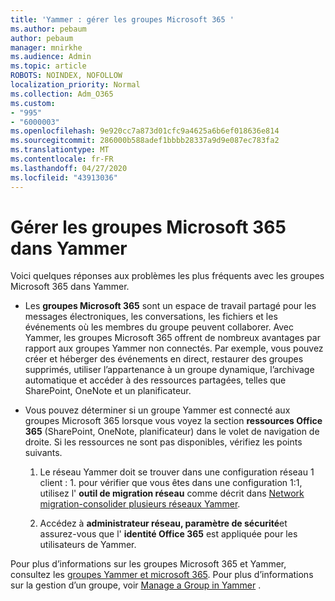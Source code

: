 ```yaml
---
title: 'Yammer : gérer les groupes Microsoft 365 '
ms.author: pebaum
author: pebaum
manager: mnirkhe
ms.audience: Admin
ms.topic: article
ROBOTS: NOINDEX, NOFOLLOW
localization_priority: Normal
ms.collection: Adm_O365
ms.custom:
- "995"
- "6000003"
ms.openlocfilehash: 9e920cc7a873d01cfc9a4625a6b6ef018636e814
ms.sourcegitcommit: 286000b588adef1bbbb28337a9d9e087ec783fa2
ms.translationtype: MT
ms.contentlocale: fr-FR
ms.lasthandoff: 04/27/2020
ms.locfileid: "43913036"
---
```

# <a name="manage-microsoft-365-groups-in-yammer"></a>Gérer les groupes Microsoft 365 dans Yammer

Voici quelques réponses aux problèmes les plus fréquents avec les groupes Microsoft 365 dans Yammer.

* Les **groupes Microsoft 365** sont un espace de travail partagé pour les messages électroniques, les conversations, les fichiers et les événements où les membres du groupe peuvent collaborer. Avec Yammer, les groupes Microsoft 365 offrent de nombreux avantages par rapport aux groupes Yammer non connectés. Par exemple, vous pouvez créer et héberger des événements en direct, restaurer des groupes supprimés, utiliser l’appartenance à un groupe dynamique, l’archivage automatique et accéder à des ressources partagées, telles que SharePoint, OneNote et un planificateur.

* Vous pouvez déterminer si un groupe Yammer est connecté aux groupes Microsoft 365 lorsque vous voyez la section **ressources Office 365** (SharePoint, OneNote, planificateur) dans le volet de navigation de droite. Si les ressources ne sont pas disponibles, vérifiez les points suivants.

  1. Le réseau Yammer doit se trouver dans une configuration réseau 1 client : 1. pour vérifier que vous êtes dans une configuration 1:1, utilisez l' **outil de migration réseau** comme décrit dans [Network migration-consolider plusieurs réseaux Yammer](https://docs.microsoft.com/yammer/configure-your-yammer-network/consolidate-multiple-yammer-networks).

  2. Accédez à **administrateur réseau, paramètre de sécurité**et assurez-vous que l' **identité Office 365** est appliquée pour les utilisateurs de Yammer.

Pour plus d’informations sur les groupes Microsoft 365 et Yammer, consultez les [groupes Yammer et microsoft 365](https://docs.microsoft.com/yammer/manage-yammer-groups/yammer-and-office-365-groups). Pour plus d’informations sur la gestion d’un groupe, voir [Manage a Group in Yammer](https://support.office.com/article/Manage-a-group-in-Yammer-6e05c6d6-5548-4c88-89cd-e6757a514ef2) .
